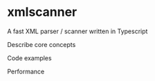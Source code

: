 # xmlscanner

A fast XML parser / scanner written in Typescript

Describe core concepts

Code examples

Performance

